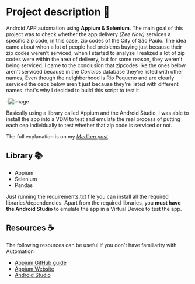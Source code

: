 # Project description 📜
Android APP automation using **Appium &amp; Selenium**.
The main goal of this project was to check whether the app delivery *(Zee.Now)* services a specific zip code, in this case, zip codes of the City of São Paulo. 
The idea came about when a lot of people had problems buying just because their zip codes weren't serviced, when I started to analyze I realized a lot of zip codes were within the area of delivery, but for some reason, they weren't being serviced. I came to the conclusion that zipcodes like the ones below aren't serviced because in the *Correios* database they're listed with other names, Even though the neighborhood is Rio Pequeno and are clearly serviced the ceps below aren't just because they're listed with different names. that's why I decided to build this script to test it. 

  -![image](https://github.com/d99ss/ZNCeps/assets/24706768/254c52e2-761d-4d3c-b52e-8cb4a73ddb07)

Basically using a library called Appium and the Android Studio, I was able to install the app into a VDM to test and emulate the real process of putting each cep individually to test whether that zip code is serviced or not. 

The full explanation is on my *[Medium post](https://img.shields.io/badge/Medium-12100E?style=for-the-badge&logo=medium&logoColor=white
)*.

## Library 📚 

- Appium
- Selenium
- Pandas

Just running the requirements.txt file you can install all the required libraries/dependencies. 
Apart from the required libraries, you **must have the Android Studio** to emulate the app in a Virtual Device to test the app. 

## Resources ☕ 
The following resources can be useful if you don't have familiarity with Automation
 - [Appium GitHub guide](https://github.com/clarabez/appium)
 - [Appium Website](https://appium.io/docs/en/2.1/)
 - [Android Studio](https://developer.android.com/studio?gclid=Cj0KCQjwi7GnBhDXARIsAFLvH4m_mNywnlThdLkd5YLBdBH_UtAF7_0WE_iXmyNCnqwByrqWKjTF9BMaApc0EALw_wcB&gclsrc=aw.ds) 
